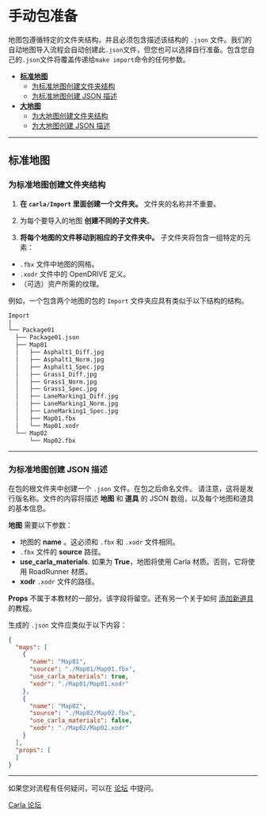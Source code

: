 # 手动包准备

地图包遵循特定的文件夹结构，并且必须包含描述该结构的 `.json` 文件。我们的自动地图导入流程会自动创建此`.json`文件，但您也可以选择自行准备。包含您自己的`.json`文件将覆盖传递给`make import`命令的任何参数。

- [__标准地图__](#standard-maps)
    - [为标准地图创建文件夹结构](#create-the-folder-structure-for-the-standard-maps)
    - [为标准地图创建 JSON 描述](#create-the-json-description-for-the-standard-maps)
- [__大地图__](large_map_import.md)
    - [为大地图创建文件夹结构](large_map_import.md#files-and-folders)
    - [为大地图创建 JSON 描述](large_map_import.md#create-the-json-description-optional)

---

## 标准地图 <span id="standard-maps"></span>
### 为标准地图创建文件夹结构 <span id="create-the-folder-structure-for-the-standard-maps"></span>

1. __在 `carla/Import` 里面创建一个文件夹。__ 文件夹的名称并不重要。

2. 为每个要导入的地图 __创建不同的子文件夹__。

3. __将每个地图的文件移动到相应的子文件夹中。__ 子文件夹将包含一组特定的元素： 

-   `.fbx` 文件中地图的网格。  
-   `.xodr` 文件中的 OpenDRIVE 定义。  
-   （可选）资产所需的纹理。  

例如，一个包含两个地图的包的 `Import` 文件夹应具有类似于以下结构的结构。

```sh
Import
│
└── Package01
  ├── Package01.json
  ├── Map01
  │   ├── Asphalt1_Diff.jpg
  │   ├── Asphalt1_Norm.jpg
  │   ├── Asphalt1_Spec.jpg
  │   ├── Grass1_Diff.jpg
  │   ├── Grass1_Norm.jpg
  │   ├── Grass1_Spec.jpg
  │   ├── LaneMarking1_Diff.jpg
  │   ├── LaneMarking1_Norm.jpg
  │   ├── LaneMarking1_Spec.jpg
  │   ├── Map01.fbx
  │   └── Map01.xodr
  └── Map02
      └── Map02.fbx
```

---

### 为标准地图创建 JSON 描述 <span id="create-the-json-description-for-the-standard-maps"></span>

在包的根文件夹中创建一个 `.json` 文件。在包之后命名文件。 请注意，这将是发行版名称。文件的内容将描述 __地图__ 和 __道具__ 的 JSON 数组，以及每个地图和道具的基本信息。 

__地图__ 需要以下参数：

- 地图的 __name__ 。这必须和 `.fbx` 和 `.xodr` 文件相同。 
- `.fbx` 文件的 __source__ 路径。  
- __use_carla_materials__. 如果为 __True__，地图将使用 Carla 材质。否则，它将使用 RoadRunner 材质。
- __xodr__ `.xodr` 文件的路径。  

__Props__ 不属于本教材的一部分。该字段将留空。还有另一个关于如何 [添加新道具](tuto_A_add_props.md) 的教程。  

生成的 `.json` 文件应类似于以下内容：

```json
{
  "maps": [
    {
      "name": "Map01",
      "source": "./Map01/Map01.fbx",
      "use_carla_materials": true,
      "xodr": "./Map01/Map01.xodr"
    },
    {
      "name": "Map02",
      "source": "./Map02/Map02.fbx",
      "use_carla_materials": false,
      "xodr": "./Map02/Map02.xodr"
    }
  ],
  "props": [
  ]
}
```


---

如果您对流程有任何疑问，可以在 [论坛](https://github.com/carla-simulator/carla/discussions) 中提问。

<div class="build-buttons">
<p>
<a href="https://github.com/carla-simulator/carla/discussions" target="_blank" class="btn btn-neutral" title="Go to the CARLA forum">
Carla 论坛</a>
</p>
</div>